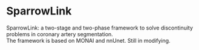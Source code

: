 # SparrowLink
SparrowLink: a two-stage and two-phase framework to solve discontinuity problems in coronary artery segmentation.  
The framework is based on MONAI and nnUnet. Still in modifying.
